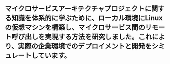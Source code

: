 ## マイクロサービスアーキテクチャプロジェクトに関する知識を体系的に学ぶために、ローカル環境にLinuxの仮想マシンを構築し、マイクロサービス間のリモート呼び出しを実現する方法を研究しました。これにより、実際の企業環境でのデプロイメントと開発をシミュレートしています。

